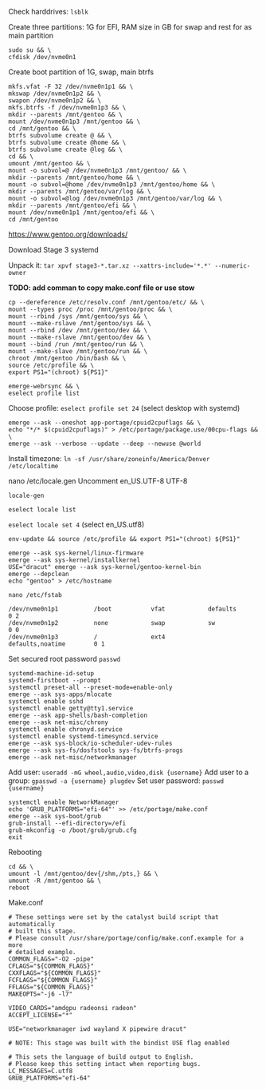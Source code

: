 Check harddrives: `lsblk`

Create three partitions: 1G for EFI, RAM size in GB for swap and rest for as main partition
```
sudo su && \
cfdisk /dev/nvme0n1
```

Create boot partition of 1G, swap, main btrfs

```
mkfs.vfat -F 32 /dev/nvme0n1p1 && \
mkswap /dev/nvme0n1p2 && \
swapon /dev/nvme0n1p2 && \
mkfs.btrfs -f /dev/nvme0n1p3 && \
mkdir --parents /mnt/gentoo && \
mount /dev/nvme0n1p3 /mnt/gentoo && \
cd /mnt/gentoo && \
btrfs subvolume create @ && \
btrfs subvolume create @home && \
btrfs subvolume create @log && \
cd && \
umount /mnt/gentoo && \
mount -o subvol=@ /dev/nvme0n1p3 /mnt/gentoo/ && \
mkdir --parents /mnt/gentoo/home && \
mount -o subvol=@home /dev/nvme0n1p3 /mnt/gentoo/home && \
mkdir --parents /mnt/gentoo/var/log && \
mount -o subvol=@log /dev/nvme0n1p3 /mnt/gentoo/var/log && \
mkdir --parents /mnt/gentoo/efi && \
mount /dev/nvme0n1p1 /mnt/gentoo/efi && \
cd /mnt/gentoo
```

https://www.gentoo.org/downloads/

Download Stage 3 systemd

Unpack it:
`tar xpvf stage3-*.tar.xz --xattrs-include='*.*' --numeric-owner`

**TODO: add comman to copy make.conf file or use stow**

```
cp --dereference /etc/resolv.conf /mnt/gentoo/etc/ && \
mount --types proc /proc /mnt/gentoo/proc && \
mount --rbind /sys /mnt/gentoo/sys && \
mount --make-rslave /mnt/gentoo/sys && \
mount --rbind /dev /mnt/gentoo/dev && \
mount --make-rslave /mnt/gentoo/dev && \
mount --bind /run /mnt/gentoo/run && \
mount --make-slave /mnt/gentoo/run && \
chroot /mnt/gentoo /bin/bash && \
source /etc/profile && \
export PS1="(chroot) ${PS1}"
```

```
emerge-webrsync && \
eselect profile list
```
Choose profile: `eselect profile set 24` (select desktop with systemd)

```
emerge --ask --oneshot app-portage/cpuid2cpuflags && \
echo "*/* $(cpuid2cpuflags)" > /etc/portage/package.use/00cpu-flags && \
emerge --ask --verbose --update --deep --newuse @world
```

Install timezone:
`ln -sf /usr/share/zoneinfo/America/Denver /etc/localtime`

nano /etc/locale.gen
Uncomment en_US.UTF-8 UTF-8

`locale-gen`

`eselect locale list`

`eselect locale set 4` (select en_US.utf8)

`env-update && source /etc/profile && export PS1="(chroot) ${PS1}"`

```
emerge --ask sys-kernel/linux-firmware
emerge --ask sys-kernel/installkernel
USE="dracut" emerge --ask sys-kernel/gentoo-kernel-bin
emerge --depclean
echo "gentoo" > /etc/hostname
```

`nano /etc/fstab`

```
/dev/nvme0n1p1          /boot           vfat            defaults        0 2
/dev/nvme0n1p2          none            swap            sw              0 0
/dev/nvme0n1p3          /               ext4            defaults,noatime        0 1
```

Set secured root password `passwd`

```
systemd-machine-id-setup
systemd-firstboot --prompt
systemctl preset-all --preset-mode=enable-only
emerge --ask sys-apps/mlocate
systemctl enable sshd
systemctl enable getty@tty1.service
emerge --ask app-shells/bash-completion
emerge --ask net-misc/chrony
systemctl enable chronyd.service
systemctl enable systemd-timesyncd.service
emerge --ask sys-block/io-scheduler-udev-rules
emerge --ask sys-fs/dosfstools sys-fs/btrfs-progs
emerge --ask net-misc/networkmanager
```

Add user: `useradd -mG wheel,audio,video,disk {username}`
Add user to a group: `gpasswd -a {username} plugdev`
Set user password: `passwd {username}`

```
systemctl enable NetworkManager
echo 'GRUB_PLATFORMS="efi-64"' >> /etc/portage/make.conf
emerge --ask sys-boot/grub
grub-install --efi-directory=/efi
grub-mkconfig -o /boot/grub/grub.cfg
exit
```

Rebooting

```
cd && \
umount -l /mnt/gentoo/dev{/shm,/pts,} && \
umount -R /mnt/gentoo && \
reboot
```


Make.conf

```
# These settings were set by the catalyst build script that automatically
# built this stage.
# Please consult /usr/share/portage/config/make.conf.example for a more
# detailed example.
COMMON_FLAGS="-O2 -pipe"
CFLAGS="${COMMON_FLAGS}"
CXXFLAGS="${COMMON_FLAGS}"
FCFLAGS="${COMMON_FLAGS}"
FFLAGS="${COMMON_FLAGS}"
MAKEOPTS="-j6 -l7"

VIDEO_CARDS="amdgpu radeonsi radeon"
ACCEPT_LICENSE="*"

USE="networkmanager iwd wayland X pipewire dracut"

# NOTE: This stage was built with the bindist USE flag enabled

# This sets the language of build output to English.
# Please keep this setting intact when reporting bugs.
LC_MESSAGES=C.utf8
GRUB_PLATFORMS="efi-64"
```
